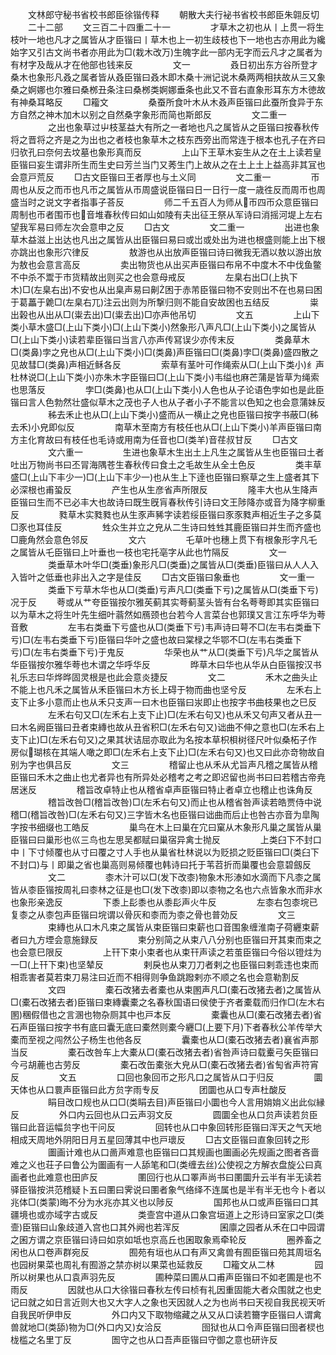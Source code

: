 <!-- { "loadSidebar": true } -->
　　文林郎守秘书省校书郎臣徐锴传释
　　朝散大夫行袐书省校书郎臣朱翶反切
　　二十二部
　　文三百二十四重二十一
　　
　　才草木之初也从丨上贯一将生枝叶一地也凡才之属皆从才臣锴曰丨草木也上一初生歧枝也下一地也古亦用此为纔始字又引古文尚书者亦用此为□(栽木改万)生魄字此一部内无字而云凡才之属者为有材字及哉从才在他部也钱来反
　　
　　文一
　　
　　叒日初出东方谷所登才桑木也象形凡叒之属者皆从叒臣锴曰叒木即木桑十洲记说木桑两两相扶故从三又象桑之婀娜也尔雅曰桑桞丑条注曰桑桞类婀娜垂条也此又不音右直象形耳东方木徳故有神桑耳略反
　　□籕文
　　
　　桑蚕所食叶木从木叒声臣锴曰此蚕所食异于东方自然之神木加木以别之自然桑字象形而简也斯郎反
　　
　　文二重一
　　
　　之出也象草过屮枝茎益大有所之一者地也凡之属皆从之臣锴曰按春秋传将之晋将之齐是之为出也之者枝也象草木之枝东西旁出而常连于根本也孔子在齐曰归欤孔曰奈何去坟墓也象形真而反
　　
　　上山下王草木妄生从之在土上读若皇臣锴曰妄生谓非所生而生史曰芳兰当门又莠生门上故从之在土上土上益高非其冝也会意戸荒反
　　□古文臣锴曰王者厚也与土义同
　　
　　文二重一
　　
　　帀周也从反之而帀也凡帀之属皆从帀周盛说臣锴曰日一日行一度一歳徃反而周帀也周盛当时之说文字者指事子荅反
　　
　　师二千五百人为师从帀四帀众意臣锴曰周制也帀者围帀也音堆春秋传曰如山如陵有夫出征王祭从军诗曰消摇河堤上左右望我军易曰师左次会意申之反
　　□古文
　　
　　文二重一
　　
　　出进也象草木益滋上出达也凡出之属皆从出臣锴曰易曰或岀或处出为进也根盛则能上出下根亦跳出也象形穴律反
　　
　　敖游也从出放声臣锴曰诗曰微我无酒以敖以游出放为敖也会意言高反
　　
　　卖出物货也从出买声臣锴曰布帛不中度木不中伐鱼鳖不中杀不鬻于市货精故出则买之也会意母戒反
　　
　　左臬右出□(上执下木)□(左臬右出)不安也从出臬声易曰劓困于赤芾臣锴曰物不安则出不在也易曰困于葛藟于臲□(左臬右兀)注云出则为所撃归则不能自安故困也五结反
　　
　　粜出榖也从出从□(粜去出)□(粜去出)□亦声他吊切
　　
　　文五
　　
　　上山下类小草木盛□(上山下类小)□(上山下类小)然象形八声凡□(上山下类小)之属皆从□(上山下类小)读若辈臣锴曰当言八亦声传冩误少亦传末反
　　
　　类鼻草木□(类鼻)孛之皃也从□(上山下类小)□(类鼻)声臣锴曰□(类鼻)孛□(类鼻)盛四散之见故彗□(类鼻)声相近稣各反
　　
　　索草有茎叶可作绳索从□(上山下类小)纟声杜林说□(上山下类小)亦朱木字臣锴曰□(上山下类小)韦缢也麻芒蒲是皆草为绳索也思落反
　　
　　孛□(类鼻)也从□(上山下类小)人色也从子论语色孛如也是此臣锴曰言人色勃然壮盛似草木之茂也子人也从子者小子不能言以色知之也会意蒲妹反
　　
　　秭去禾止也从□(上山下类小)盛而从一横止之皃也臣锴曰按字书蔽□(秭去禾)小皃即似反
　　
　　南草木至南方有枝任也从□(上山下类小)羊声臣锴曰南方主化育故曰有枝任也毛诗或用南为任音也□(类羊)音荏叔甘反
　　□古文
　　
　　文六重一
　　
　　生进也象草木生出土上凡生之属皆从生也臣锴曰土者吐出万物尚书曰丕冐海隅苍生春秋传曰食土之毛故生从全土色反
　　
　　类丰草盛□(上山下丰少一)□(上山下丰少一)也从生上下逹也臣锴曰察草之生上盛者其下必深根也甫蛩反
　　
　　产生也从生彦省声所限反
　　
　　隆丰大也从生降声臣锴曰生而不已必丰大也故诗曰既生旣肓春秋传引诗曰文王陟降亦或音为降字柳重反
　　
　　甤草木实甤甤也从生豕声豨字读若绥臣锴曰豕豕甤声相近生子之多莫□豕也耳佳反
　　
　　甡众生并立之皃从二生诗曰甡甡其鹿臣锴曰并生而齐盛也□鹿角然会意色邻反
　　
　　文六
　　
　　乇草叶也穗上贯下有根象形字凡乇之属皆从乇臣锴曰上叶垂也一枝也宅托亳字从此也竹隔反
　　
　　文一
　　
　　类垂草木叶华□(类垂)象形凡□(类垂)之属皆从□(类垂)臣锴曰从人人入入皆叶之低垂也非出入之字是佳反
　　□古文臣锴曰象垂也
　　
　　文一重一
　　
　　类垂下亏草木华也从□(类垂)亏声凡□(类垂下亏)之属皆从□(类垂下亏)况于反
　　荂或从艹夸臣锴按尔雅苵蓟其实荂蓟茎头皆有台名荂荂即其实臣锴曰以为草木之将生叶先生细叶蓊然如鴈颈也台若今人言菜台也郭璞又言江东呼华为荂音敷
　　
　　左韦右类垂下亏盛也从□(类垂下亏)韦声诗曰萼不□(左韦右类垂下亏)□(左韦右类垂下亏)臣锴曰华叶之盛也故曰棠椂之华鄂不□(左韦右类垂下亏)□(左韦右类垂下亏)于鬼反
　　
　　华荣也从艹从□(类垂下亏)凡华之属皆从华臣锴按尔雅华荂也木谓之华呼华反
　　
　　晔草木曰华也从华从白臣锴按汉书礼乐志曰华烨晔固灵根是也此会意炎捷反
　　
　　文二
　　
　　禾木之曲头止不能上也凡禾之属皆从禾臣锴曰木方长上碍于物而曲也坚兮反
　　
　　左禾右上支下止多小意而止也从禾只支声一曰木也臣锴曰汖即止也按字书曲枝果也之巳反
　　
　　左禾右句又□(左禾右上支下止)□(左禾右句又)也从禾又句声又者从丑一曰木名阙臣锴曰丑者束縳也故从丑省积□(左禾右句又)诎曲不伸之意也□(左禾右上支下止)□(左禾右句又)之果其状诘屈亦取此为名按本草枳梖树径尺叶似桑柘子作房似瑚核在其端人噉之即□(左禾右上支下止)□(左禾右句又)也又曰此亦竒物故自别为字也俱吕反
　　
　　文三
　　
　　稽留止也从禾从尤旨声凡稽之属皆从稽臣锴曰禾木之曲止也尤者异也有所异处必稽考之考之即迟留也尚书曰曰若稽古帝尭居迷反
　　
　　稽旨改卓特止也从稽省卓声臣锴曰特止者卓立也稽止也诛角反
　　
　　稽旨改咎□(稽旨改咎)□(左禾右句又)而止也从稽省咎声读若皓贾侍中说稽□(稽旨改咎)□(左禾右句又)三字皆木名也臣锴曰诎曲而后止也咎古亦音为皐陶字按书细缀也工皓反
　　
　　巢鸟在木上曰巢在宂曰窠从木象形凡巢之属皆从巢臣锴曰曰巢形也巛三鸟也左思吴都赋曰巢宿异禽士抛反
　　
　　上类臼下不封口中丨下寸倾覆也从寸曰覆之寸人手也从巢省杜林说以为贬损之贬臣锴曰□(类臼下不封口)与丨即巢之省也巢高则易倾覆也韩诗曰托于苇苕折而巢覆也会意碧劔反
　　
　　文二
　　
　　桼木汁可以□(发下改桼)物象木形溙如水滴而下凡桼之属皆从桼臣锴按周礼曰桼林之征是也□(发下改桼)即以桼物之名也六点皆象水而非水也象形亲逸反
　　
　　下黍上髟黍也从黍髟声火牛反
　　
　　左桼右包桼垸已复桼之从桼包声臣锴曰垸谓以骨灰和桼而为桼之骨也普効反
　　
　　文三
　　
　　束縳也从口木凡束之属皆从束臣锴曰束薪也口音围象缠淮南子荷纒束薪者曰九方堙会意施録反
　　
　　柬分别简之从束八八分别也臣锴曰开其束而束之也会意巳限反
　　
　　上幵下束小束者也从束幵声读之若茧臣锴曰今俗以镫炷为一□(上幵下束)也坚辇反
　　
　　剌戾也从束刀刀者剌之也臣锴曰剌乖违也束而相乖害者莫若束刀易注曰近而不相得则争鱼跳蹳剌亦不顺之名也会意勒割反
　　
　　文四
　　
　　橐石改猪去者橐也从束圂声凡□(橐石改猪去者)之属皆从□(橐石改猪去者)臣锴曰束縳囊橐之名春秋国语曰侯使于齐者橐载而归作□(左木右圂)稛假借也之言溷也物杂厕其中也戸本反
　　
　　橐囊也从□(橐石改猪去者)省石声臣锴曰按字书有底曰囊无底曰橐然则橐今纒□(上要下月)下者春秋公羊传举大橐而至视之闯然公子杨生也他各反
　　
　　囊橐也从□(橐石改猪去者)襄省声那当反
　　
　　橐石改咎车上大橐从□(橐石改猪去者)省咎声诗曰载櫜弓矢臣锴曰今弓胡蔍也古劳反
　　
　　橐石改缶橐张大皃从□(橐石改猪去者)省匋省声符宵反
　　
　　文五
　　
　　口回也象回帀之形凡口之属皆从口于归反
　　
　　圜天体也从口睘声臣锴曰此方贠字雨专反
　　
　　团圜也从口专声杜酸反
　　
　　睊目改口规也从口□(类睊去目)声臣锴曰小圜也今人言用姢姢义出此似縁反
　　
　　外口内云回也从口云声羽文反
　　
　　圆圜全也从口贠声读若贠臣锴曰此音运幅贠字也干问反
　　
　　回转也从口中象回转形臣锴曰浑天之气天地相成天周地外阴阳日月五星回薄其中也戸瓌反
　　□古文臣锴曰直象回转之形
　　
　　圗画计难也从口啚声难意也臣锴曰口其规画也圗画必先规画之图者吝啬难之义也荘子曰鲁公为圗画有一人舔笔和□(类缠去丝)公使视之方解衣盘旋公曰真画者也此难意也田庐反
　　
　　圛回行也从口睪声尚书曰圛圜升云半有半无读若驿臣锴按洪范稽疑卜五曰圛曰霁说曰圛者象气络绎不连属也是半有半无也今卜者以兆体□(类蒙)晦不分为水兆亦其义也以陟反
　　
　　国邦也从口或声臣锴曰口其疆境也或亦域字古或反
　　
　　类壸宫中道从口象宫垣道上之形诗曰室家之□(类壸)臣锴曰山象歧道入宫也口其外阙也若浑反
　　
　　囷廪之园者从禾在口中园谓之囷方谓之京臣锴曰诗曰如京如坻也京高丘也囷取象焉牵轮反
　　
　　圈养畜之闲也从口卷声群宛反
　　
　　囿苑有垣也从口有声又禽兽有囿臣锴曰苑其周垣名也园树果菜也周礼有囿游之禁亦树以果菜也延救反
　　□籕文从二林
　　
　　园所以树果也从口袁声羽先反
　　
　　圃种菜曰圃从口甫声臣锴曰不如老圃是也不雨反
　　
　　因就也从口大徐锴曰春秋左传曰桢有礼因重固能大者众围就之也史记曰就之如日言近则大也又大字人之象也天因就人之为也尚书曰天视自我民视天听自我民听伊申反
　　
　　外口内又下取物缩藏之从又从口读若籋字臣锴曰人谓禽兽就地□(类舔)物为□(外口内又)女洽反
　　
　　囹狱也从口令声臣锴曰囹者棂也栊槛之名里丁反
　　
　　圄守之也从口吾声臣锴曰守御之意也研许反
　　

